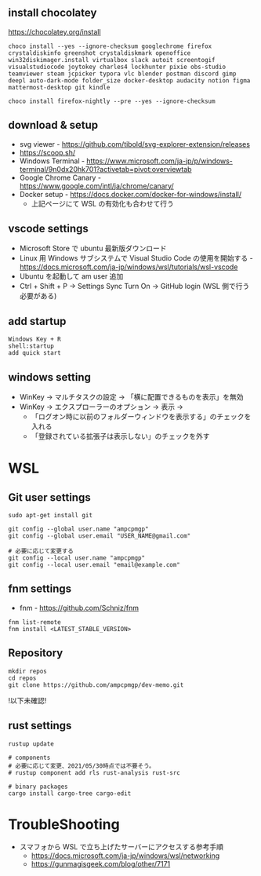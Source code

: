 
## install chocolatey

https://chocolatey.org/install

```shell
choco install --yes --ignore-checksum googlechrome firefox crystaldiskinfo greenshot crystaldiskmark openoffice win32diskimager.install virtualbox slack autoit screentogif visualstudiocode joytokey charles4 lockhunter pixie obs-studio teamviewer steam jcpicker typora vlc blender postman discord gimp deepl auto-dark-mode folder_size docker-desktop audacity notion figma mattermost-desktop git kindle

choco install firefox-nightly --pre --yes --ignore-checksum
```

## download & setup
* svg viewer - https://github.com/tibold/svg-explorer-extension/releases
* https://scoop.sh/
* Windows Terminal - https://www.microsoft.com/ja-jp/p/windows-terminal/9n0dx20hk701?activetab=pivot:overviewtab
* Google Chrome Canary - https://www.google.com/intl/ja/chrome/canary/
* Docker setup - https://docs.docker.com/docker-for-windows/install/
  * 上記ページにて WSL の有効化も合わせて行う


## vscode settings

* Microsoft Store で ubuntu 最新版ダウンロード
* Linux 用 Windows サブシステムで Visual Studio Code の使用を開始する - https://docs.microsoft.com/ja-jp/windows/wsl/tutorials/wsl-vscode
* Ubuntu を起動して am user 追加
* Ctrl + Shift + P -> Settings Sync Turn On -> GitHub login (WSL 側で行う必要がある)


## add startup
```
Windows Key + R
shell:startup
add quick start
```

## windows setting
* WinKey -> マルチタスクの設定 -> 「横に配置できるものを表示」を無効
* WinKey -> エクスプローラーのオプション -> 表示 ->
  * 「ログオン時に以前のフォルダーウィンドウを表示する」のチェックを入れる
  * 「登録されている拡張子は表示しない」のチェックを外す


# WSL

## Git user settings

```shell
sudo apt-get install git

git config --global user.name "ampcpmgp"
git config --global user.email "USER_NAME@gmail.com"

# 必要に応じて変更する
git config --local user.name "ampcpmgp"
git config --local user.email "email@example.com"
```


## fnm settings

 * fnm - https://github.com/Schniz/fnm

```shell
fnm list-remote
fnm install <LATEST_STABLE_VERSION>
```

## Repository 

```shell
mkdir repos
cd repos
git clone https://github.com/ampcpmgp/dev-memo.git
```

!以下未確認!

## rust settings

```shell
rustup update

# components
# 必要に応じて変更、2021/05/30時点では不要そう。
# rustup component add rls rust-analysis rust-src

# binary packages
cargo install cargo-tree cargo-edit
```


# TroubleShooting

* スマフォから WSL で立ち上げたサーバーにアクセスする参考手順
  * https://docs.microsoft.com/ja-jp/windows/wsl/networking 
  * https://gunmagisgeek.com/blog/other/7171
